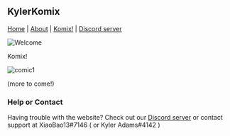 ## KylerKomix

[Home](xiaobao13.github.io/KylerKomix/) | [About](xiaobao13.github.io/KylerKomix/) | [Komix!](xiaobao13.github.io/KylerKomix/Komix/) | [Discord server](https://discord.gg/mgbny6Ebg4)
   
   ![Welcome](KylerKomix/Images/Comics/welcome1.png)
   
   
   
   
   Komix!
   
   
   
   
   ![comic1](/KylerKomix/Komix/BadComic1.png)
   
   
   
   
  (more to come!) 
   
   
 
   
   
   

### Help or Contact

Having trouble with the website? Check out our [Discord server](https://discord.gg/mgbny6Ebg4) or contact support at XiaoBao13#7146 ( or Kyler Adams#4142 )
